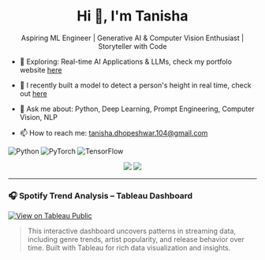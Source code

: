 <h1 align="center">Hi 👋, I'm Tanisha</h1>
<p align="center">
  Aspiring ML Engineer | Generative AI & Computer Vision Enthusiast | Storyteller with Code
</p>

- 🔭 Exploring: Real-time AI Applications & LLMs, check my portfolo website [here](https://portfolio-tanisha-dhopeshwar.streamlit.app/)

- 🌱 I recently built a model to detect a person's height in real time, check out [here](https://github.com/tdhopeshwar/Height-Detection)

- 💬 Ask me about: Python, Deep Learning, Prompt Engineering, Computer Vision, NLP
  
- 📫 How to reach me: tanisha.dhopeshwar.104@gmail.com

![Python](https://img.shields.io/badge/Python-3776AB?style=flat&logo=python&logoColor=white)
![PyTorch](https://img.shields.io/badge/PyTorch-EE4C2C?style=flat&logo=pytorch&logoColor=white)
![TensorFlow](https://img.shields.io/badge/TensorFlow-FF6F00?style=flat&logo=tensorflow&logoColor=white)

<p align="center">
  <img src="https://github-readme-stats.vercel.app/api?username=tdhopeshwar&show_icons=true&theme=tokyonight" />
  <img src="https://github-readme-stats.vercel.app/api/top-langs/?username=tdhopeshwar&layout=compact&theme=tokyonight" />
</p>

---

### 🎧 Spotify Trend Analysis – Tableau Dashboard  
[![View on Tableau Public](https://img.shields.io/badge/View%20Dashboard-Spotify%20Trend%20Analysis-blue?style=for-the-badge&logo=tableau)](https://public.tableau.com/app/profile/tanisha.dhopeshwar/viz/SpotifyTrendAnalysis_TanishaDhopeshwar/SpotifyTrendAnalysis)

> This interactive dashboard uncovers patterns in streaming data, including genre trends, artist popularity, and release behavior over time. Built with Tableau for rich data visualization and insights.

<!--
**tdhopeshwar/tdhopeshwar** is a ✨ _special_ ✨ repository because its `README.md` (this file) appears on your GitHub profile.

Here are some ideas to get you started:

<h1 align="center">Hi 👋, I'm Tanisha</h1>
<p align="center">
  Aspiring ML Engineer | Generative AI & Computer Vision Enthusiast | Storyteller with Code
</p>


- 🔭 I’m currently working on ...
- 🌱 I’m currently learning ...
- 👯 I’m looking to collaborate on ...
- 🤔 I’m looking for help with ...
- 💬 Ask me about ...
- 📫 How to reach me: ...
- 😄 Pronouns: ...
- ⚡ Fun fact: ...
-->
